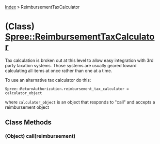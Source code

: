 [Index](../_index.md) » ReimbursementTaxCalculator

# (Class) [Spree::ReimbursementTaxCalculator](http://m.gymplayer.com/reimbursement_tax_calculator.rb)
Tax calculation is broken out at this level to allow easy integration with 3rd party
taxation systems.  Those systems are usually geared toward calculating all items at once
rather than one at a time.

To use an alternative tax calculator do this:
```
Spree::ReturnAuthorization.reimbursement_tax_calculator = calculator_object
```
where `calculator_object` is an object that responds to "call" and accepts a reimbursement object

## Class Methods
### (Object) **call**(reimbursement)

